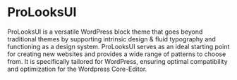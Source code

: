 # ProLooksUI

ProLooksUI is a versatile WordPress block theme that goes beyond traditional themes by supporting intrinsic design & fluid typography and functioning as a design system.
ProLooksUI serves as an ideal starting point for creating new websites and provides a wide range of patterns to choose from. It is specifically tailored for WordPress, ensuring optimal compatibility and optimization for the Wordpress Core-Editor.
